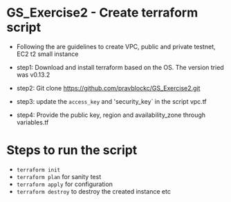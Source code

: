 # GS_Exercise2 - Create terraform script

- Following the are guidelines to create VPC, public and private testnet, EC2 t2 small instance 

- step1: Download and install terraform based on the OS. The version tried was v0.13.2
- step2: Git clone https://github.com/pravblockc/GS_Exercise2.git
- step3: update the `access_key` and 'security_key` in the script vpc.tf
- step4: Provide the public key, region and availability_zone through variables.tf

# Steps to run the script

- `terraform init`
- `terraform plan` for sanity test 
- `terraform apply` for configuration
- `terraform destroy` to destroy the created instance etc
